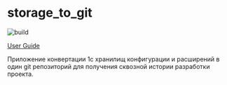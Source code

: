 # storage_to_git

![build](https://github.com/azheval/storage_to_git/actions/workflows/release.yml/badge.svg)

[User Guide](./docs/USER_GUIDE.md)

Приложение конвертации 1с хранилищ конфигурации и расширений в один git репозиторий для получения сквозной истории разработки проекта.

